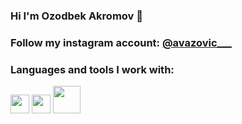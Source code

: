 ### Hi I'm Ozodbek Akromov 👋
### Follow my instagram account: [@avazovic___](https://instagram.com/avazovic___/)
### Languages and tools I work with: 

<code><img src="https://www.freeiconspng.com/uploads/html5-icon-2.png" width="30px"></code>
<code><img src="https://cdn.freebiesupply.com/logos/large/2x/css3-logo-png-transparent.png" width="30px"></code>
<code><img src="https://encrypted-tbn0.gstatic.com/images?q=tbn:ANd9GcTxURvk24oQENIHSAX_dGgngS5VzUYtMjoJMfMuf6JfBQ&s" width="44px"></code>
 
    
